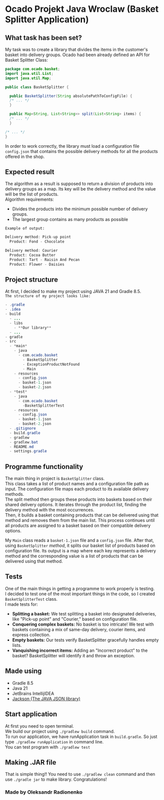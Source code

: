# Ocado Projekt Java Wroclaw (Basket Splitter Application)

## What task has been set?
My task was to create a library that divides the items in the customer's basket into delivery groups.
Ocado had been already defined an API for Basket Splitter Class:
```java
package com.ocado.basket;
import java.util.List;
import java.util.Map;

public class BasketSplitter {

  public BasketSplitter(String absolutePathToConfigFile) {
  /* ... */
  }

  public Map<String, List<String>> split(List<String> items) {
  /* ... */
  }

/* ... */
}
```

In order to work correctly, the library must load a configuration file `config.json` that contains the possible delivery methods for all the products offered in the shop.

## Expected result
The algorithm as a result is supposed to return a division of products into delivery groups as a map.
Its key will be the delivery method and the value will be the list of products.
<br/>Algorithm requirements:
- Divides the products into the minimum possible number of delivery groups.
- The largest group contains as many products as possible

`Example of output:`
```java
Delivery method: Pick-up point
  Product: Fond - Chocolate

Delivery method: Courier
  Product: Cocoa Butter
  Product: Tart - Raisin And Pecan
  Product: Flower - Daisies
```

## Project structure
At first, I decided to make my project using JAVA 21 and Gradle 8.5.
<br/>`The structure of my project looks like:`
```java
- .gradle
- .idea
- build
  - ...
  - libs 
    - **Our library** 
  - ...
- gradle
- src 
  - *main* 
    - java
      - com.ocado.basket
        - BasketSplitter
        - ExceptionProductNotFound
        - Main
    - resources
      - config.json
      - basket-1.json
      - basket-2.json
  - *test*
    - java
      - com.ocado.basket
        -BasketSplitterTest
    - resources
      - config.json
      - basket-1.json
      - basket-2.json
  - .gitignore
  - build.gradle
  - gradlew
  - gradlew.bat
  - README.md
  - settings.gradle
```

## Programme functionality
The main thing in project is `BasketSplitter` class.
<br/>This class takes a list of product names and a configuration file path as input. The configuration file maps each product to its available delivery methods.
<br/>The split method then groups these products into baskets based on their shared delivery options. It iterates through the product list, finding the delivery method with the most occurrences.
<br/>Then, it builds a basket containing products that can be delivered using that method and removes them from the main list. This process continues until all products are assigned to a basket based on their compatible delivery options.

My `Main` class reads a `basket-1.json` file and a `config.json` file. After that, using `BasketSplitter` *method*, it splits our basket list of products based on configuration file. Its output is a map where each key represents a delivery method and the corresponding value is a list of products that can be delivered using that method.

## Tests
One of the main things in getting a programme to work properly is testing.
<br/>I decided to test one of the most important things in the code, so I created `BasketSplitterTest` class.
<br/>I made tests for:
- **Splitting a basket:** We test splitting a basket into designated deliveries, like "Pick-up point" and "Courier," based on configuration file.
- **Conquering complex baskets:** No basket is too intricate! We test with baskets containing a mix of same-day delivery, courier items, and express collection.
- **Empty baskets:** Our tests verify BasketSplitter gracefully handles empty lists.
- **Vanquishing incorrect items:** Adding an "Incorrect product" to the basket? BasketSplitter will identify it and throw an exception.

## Made using
- Gradle 8.5
- Java 21
- JetBrains IntellijIDEA
- [Jackson (The JAVA JSON library)](https://github.com/FasterXML/jackson/blob/master/README.md)

## Start application
At first you need to open terminal.
<br/>We build our project using `./gradlew build` command.
<br/>To run our application, we have runApplication task in `build.gradle`. So just type `./gradlew runApplication` in command line.
<br/>You can test program with `./gradlew test`

## Making .JAR file
That is simple thing!!
You need to use `./gradlew clean` command and then use `./gradle jar` to make library.
Congratulations!

### Made by Oleksandr Radionenko
